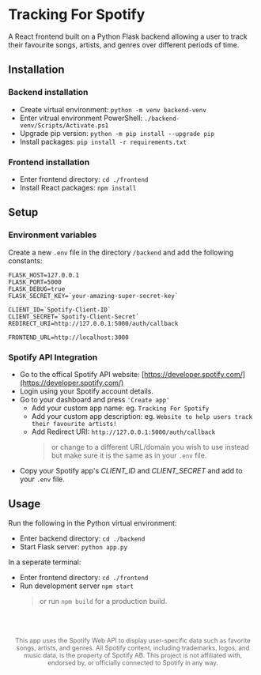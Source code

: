 # Tracking For Spotify
A React frontend built on a Python Flask backend allowing a user to track their favourite songs, artists, and genres over different periods of time.

## Installation
### Backend installation
- Create virtual environment: `python -m venv backend-venv`
- Enter vitrual environment PowerShell: `./backend-venv/Scripts/Activate.ps1`
- Upgrade pip version: `python -m pip install --upgrade pip`
- Install packages: `pip install -r requirements.txt`

### Frontend installation
- Enter frontend directory: `cd ./frontend`
- Install React packages: `npm install`

## Setup
### Environment variables
Create a new `.env` file in the directory `/backend` and add the following constants:
```.env
FLASK_HOST=127.0.0.1
FLASK_PORT=5000
FLASK_DEBUG=true
FLASK_SECRET_KEY=`your-amazing-super-secret-key`

CLIENT_ID=`Spotify-Client-ID`
CLIENT_SECRET=`Spotify-Client-Secret`
REDIRECT_URI=http://127.0.0.1:5000/auth/callback

FRONTEND_URL=http://localhost:3000
```

### Spotify API Integration
- Go to the offical Spotify API website: [https://developer.spotify.com/](https://developer.spotify.com/)
- Login using your Spotify account details.
- Go to your dashboard and press `'Create app'`
    - Add your custom app name: eg. `Tracking For Spotify`
    - Add your custom app description: eg. `Website to help users track their favourite artists!`
    - Add Redirect URI: `http://127.0.0.1:5000/auth/callback`
        > or change to a different URL/domain you wish to use instead but make sure it is the same as in your `.env` file.
- Copy your Spotify app's *CLIENT_ID* and *CLIENT_SECRET* and add to your `.env` file.

## Usage
Run the following in the Python virtual environment:
- Enter backend directory: `cd ./backend`
- Start Flask server: `python app.py`

In a seperate terminal:
- Enter frontend directory: `cd ./frontend`
- Run development server `npm start`
    > or run `npm build` for a production build.

#
<footer style="font-size: 0.9em; color: #666; text-align: center; padding: 1em;">
  <p>
    This app uses the Spotify Web API to display user-specific data such as favorite songs, artists, and genres.
    All Spotify content, including trademarks, logos, and music data, is the property of Spotify AB.
    This project is not affiliated with, endorsed by, or officially connected to Spotify in any way.
  </p>
</footer>
